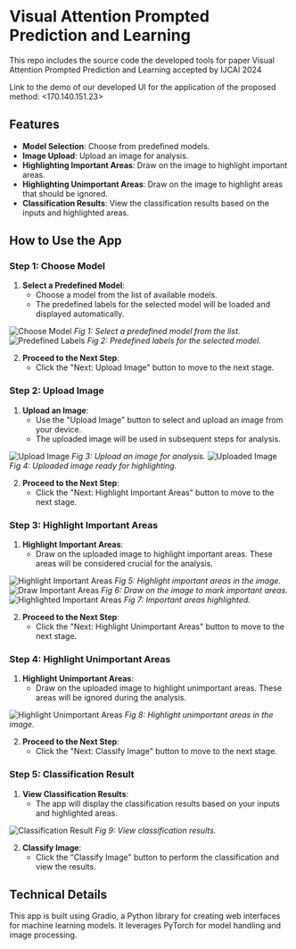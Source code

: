 # Visual Attention Prompted Prediction and Learning

This repo includes the source code the developed tools for paper Visual Attention Prompted Prediction and Learning accepted by IJCAI 2024

Link to the demo of our developed UI for the application of the proposed method: <170.140.151.23>

## Features

- **Model Selection**: Choose from predefined models.
- **Image Upload**: Upload an image for analysis.
- **Highlighting Important Areas**: Draw on the image to highlight important areas.
- **Highlighting Unimportant Areas**: Draw on the image to highlight areas that should be ignored.
- **Classification Results**: View the classification results based on the inputs and highlighted areas.

## How to Use the App

### Step 1: Choose Model

1. **Select a Predefined Model**:
   - Choose a model from the list of available models.
   - The predefined labels for the selected model will be loaded and displayed automatically.

![Choose Model](images/Stage1_1.png)
*Fig 1: Select a predefined model from the list.*
![Predefined Labels](images/Stage1_2.png)
*Fig 2: Predefined labels for the selected model.*
<!-- 
2. **Or Upload Your Own Model**:
   - Upload a custom model file.
   - The app will handle and display labels accordingly. -->

2. **Proceed to the Next Step**:
   - Click the "Next: Upload Image" button to move to the next stage.

### Step 2: Upload Image

1. **Upload an Image**:
   - Use the "Upload Image" button to select and upload an image from your device.
   - The uploaded image will be used in subsequent steps for analysis.

![Upload Image](images/Stage2_1.png)
*Fig 3: Upload an image for analysis.*
![Uploaded Image](images/Stage2_2.png)
*Fig 4: Uploaded image ready for highlighting.*

2. **Proceed to the Next Step**:
   - Click the "Next: Highlight Important Areas" button to move to the next stage.

### Step 3: Highlight Important Areas

1. **Highlight Important Areas**:
   - Draw on the uploaded image to highlight important areas. These areas will be considered crucial for the analysis.

![Highlight Important Areas](images/Stage3_1.png)
*Fig 5: Highlight important areas in the image.*
![Draw Important Areas](images/Stage3_2.png)
*Fig 6: Draw on the image to mark important areas.*
![Highlighted Important Areas](images/Stage3_3.png)
*Fig 7: Important areas highlighted.*

2. **Proceed to the Next Step**:
   - Click the "Next: Highlight Unimportant Areas" button to move to the next stage.

### Step 4: Highlight Unimportant Areas

1. **Highlight Unimportant Areas**:
   - Draw on the uploaded image to highlight unimportant areas. These areas will be ignored during the analysis.

![Highlight Unimportant Areas](images/Stage4_1.png)
*Fig 8: Highlight unimportant areas in the image.*

2. **Proceed to the Next Step**:
   - Click the "Next: Classify Image" button to move to the next stage.

### Step 5: Classification Result

1. **View Classification Results**:
   - The app will display the classification results based on your inputs and highlighted areas.

![Classification Result](images/Stage5_1.png)
*Fig 9: View classification results.*

2. **Classify Image**:
   - Click the "Classify Image" button to perform the classification and view the results.

<!-- ## Additional Information

- **Predefined Labels**: The predefined labels for each model are displayed in the first step when a model is selected.
- **Custom Models**: If you upload your own model, ensure it is compatible with the app's requirements. -->

## Technical Details

This app is built using Gradio, a Python library for creating web interfaces for machine learning models. It leverages PyTorch for model handling and image processing.
